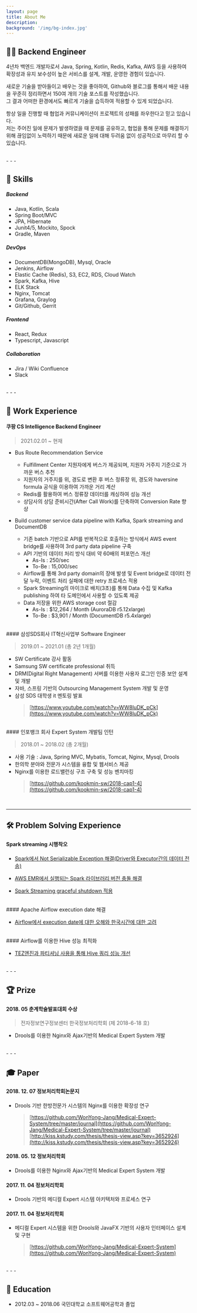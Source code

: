 ```yaml
---
layout: page
title: About Me
description: 
background: '/img/bg-index.jpg'
---
```



## 👨‍💻 Backend Engineer      

4년차 백엔드 개발자로서 Java, Spring, Kotlin, Redis, Kafka, AWS 등을 
사용하여 확장성과 유지 보수성이 높은 서비스를 
설계, 개발, 운영한 경험이 있습니다.   

새로운 기술을 받아들이고 배우는 것을 좋아하여, Github와 블로그를 
통해서 배운 내용을 꾸준히 정리하면서 150여 개의 기술 포스트를 작성했습니다.      
그 결과 어떠한 환경에서도 빠르게 기술을 습득하여 적용할 수 있게 되었습니다.   

항상 일을 진행할 때 협업과 커뮤니케이션이 프로젝트의 성패를 
좌우한다고 믿고 있습니다.   
저는 주어진 일에 문제가 발생하였을 때 문제를 공유하고, 
협업을 통해 문제를 해결하기 위해 끊임없이 노력하기 때문에 
새로운 일에 대해 두려움 없이 성공적으로 마무리 할 수 있습니다.     

<br>   
- - - 
 
## 💪 Skills   

##### Backend

- Java, Kotlin, Scala   
- Spring Boot/MVC 
- JPA, Hibernate 
- Junit4/5, Mockito, Spock   
- Gradle, Maven   

##### DevOps   

- DocumentDB(MongoDB), Mysql, Oracle   
- Jenkins, Airflow   
- Elastic Cache (Redis), S3, EC2, RDS, Cloud Watch   
- Spark, Kafka, Hive 
- ELK Stack   
- Nginx, Tomcat   
- Grafana, Graylog   
- Git/Github, Gerrit      

##### Frontend

- React, Redux
- Typescript, Javascript   

##### Collaboration   

- Jira / Wiki Confluence    
- Slack   

<br>   
- - - 

## 💼  Work Experience    

#### 쿠팡 CS Intelligence Backend Engineer   

> 2021.02.01 ~ 현재   

- Bus Route Recommendation Service    
    - Fulfillment Center 지원자에게 버스가 제공되며, 지원자 거주지 기준으로 가까운 버스 추천   
    - 지원자의 거주지를 위, 경도로 변환 후 버스 정류장 위, 경도와 haversine formula 공식을 이용하여 가까운 거리 계산      
    - Redis를 활용하여 버스 정류장 데이터를 캐싱하여 성능 개선   
    - 상담사의 상담 준비시간(After Call Work)를 단축하여 Conversion Rate 향상   

- Build customer service data pipeline with Kafka, Spark streaming and DocumentDB       

    - 기존 batch 기반으로 API를 반복적으로 호출하는 방식에서 AWS event bridge를 사용하여 3rd party data pipeline 구축     
    - API 기반의 데이터 처리 방식 대비 약 60배의 퍼포먼스 개선  
        - As-Is : 250/sec   
        - To-Be : 15,000/sec      
    - Airflow를 통해 3rd party domain의 장애 발생 및 Event bridge로 데이터 전달 누락, 이벤트 처리 실패에 대한 retry 프로세스 적용     
    - Spark Streaming의 마이크로 배치(3초)를 통해 Data 수집 및 Kafka publishing 하여 타 도메인에서 사용할 수 있도록 제공     
    - Data 저장을 위한 AWS storage cost 절감     
        - As-Is : $12,264 / Month (AuroraDB r5.12xlarge)      
        - To-Be : $3,901 / Month (DocumentDB r5.4xlarge)     


<br>   
#### 삼성SDS회사 IT혁신사업부 Software Engineer    

> 2019.01 ~ 2021.01 (총 2년 1개월)    

- SW Certificate 강사 활동        
- Samsung SW certificate professional 취득     
- DRM(Digital Right Management) 서버를 이용한 사용자 로그인 인증 보안 설계 및 개발    
- 자바, 스프링 기반의 Outsourcing Management System 개발 및 운영    
- 삼성 SDS 대학생 it 멘토링 발표   
    > [https://www.youtube.com/watch?v=WW8luDK_pCk](https://www.youtube.com/watch?v=WW8luDK_pCk)   

<br>   
#### 인포뱅크 회사 Expert System 개발팀 인턴  

> 2018.01 ~ 2018.02 (총 2개월)     

- 사용 기술 : Java, Spring MVC, Mybatis, Tomcat, Nginx, Mysql, Drools   
- 한의학 분야와 전문가 시스템을 융합 및 웹서비스 제공 
- Nginx를 이용한 로드밸런싱 구조 구축 및 성능 벤치마킹   
    > [https://github.com/kookmin-sw/2018-cap1-4](https://github.com/kookmin-sw/2018-cap1-4)   


<br>   

- - - 

## 🛠 Problem Solving Experience     

#### Spark streaming 시행착오   

- [Spark에서 Not Serializable Exception 해결(Driver와 Executor간의 데이터 전송)](https://wonyong-jang.github.io/spark/2021/06/15/Spark-Serialization.html)      

- [AWS EMR에서 실행되는 Spark 라이브러리 버전 충돌 해결](https://wonyong-jang.github.io/spark/2021/07/08/Spark-override-dependency.html)       

- [Spark Streaming graceful shutdown 적용](https://wonyong-jang.github.io/spark/2021/06/29/Spark-graceful-shutdown.html)          


<br>      
#### Apache Airflow execution date 해결        

- [<u>Airflow에서 execution date에 대한 오해와 한국시간에 대한 고려</u>](https://wonyong-jang.github.io/bigdata/2021/03/08/BigData-Apache-Airflow.html)    




<br>    
#### Airflow를 이용한 Hive 성능 최적화     

- [<u>TEZ엔진과 파티셔닝 사용을 통해 Hive 쿼리 성능 개선</u>](https://wonyong-jang.github.io/hadoop/2021/05/26/Hadoop-Apache-Hive.html)   


<br>   
- - -   

## 🏆  Prize      

#### 2018. 05 춘계학술발표대회 수상    

> 전자정보연구정보센터 한국정보처리학회 (제 2018-6-18 호)   

- Drools를 이용한 Nginx와 Ajax기반의 Medical Expert System 개발   


<br>   
- - -

## 🎓  Paper   

#### 2018. 12. 07 정보처리학회논문지   

- Drools 기반 한방전문가 시스템의 Nginx를 이용한 확장성 연구    

    > [https://github.com/WonYong-Jang/Medical-Expert-System/tree/master/journal](https://github.com/WonYong-Jang/Medical-Expert-System/tree/master/journal)    
    > [http://kiss.kstudy.com/thesis/thesis-view.asp?key=3652924](http://kiss.kstudy.com/thesis/thesis-view.asp?key=3652924)  

#### 2018. 05. 12 정보처리학회   

- Drools를 이용한 Nginx와 Ajax기반의 Medical Expert System 개발   

#### 2017. 11. 04 정보처리학회   

-  Drools 기반의 메디컬 Expert 시스템 아키텍처와 프로세스 연구    


#### 2017. 11. 04 정보처리학회   

-  메디컬 Expert 시스템을 위한 Drools와 JavaFX 기반의 사용자 인터페이스 설계 및 구현    
    > [https://github.com/WonYong-Jang/Medical-Expert-System](https://github.com/WonYong-Jang/Medical-Expert-System)   


<br>   
- - - 

## 🏫  Education  

- 2012.03 ~ 2018.06 국민대학교 소프트웨어공학과 졸업    


